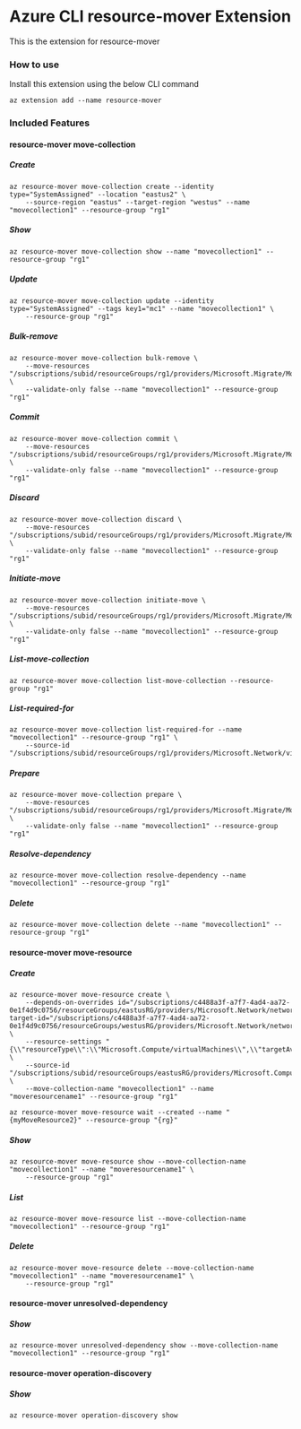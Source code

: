 # Azure CLI resource-mover Extension #
This is the extension for resource-mover

### How to use ###
Install this extension using the below CLI command
```
az extension add --name resource-mover
```

### Included Features ###
#### resource-mover move-collection ####
##### Create #####
```
az resource-mover move-collection create --identity type="SystemAssigned" --location "eastus2" \
    --source-region "eastus" --target-region "westus" --name "movecollection1" --resource-group "rg1" 
```
##### Show #####
```
az resource-mover move-collection show --name "movecollection1" --resource-group "rg1"
```
##### Update #####
```
az resource-mover move-collection update --identity type="SystemAssigned" --tags key1="mc1" --name "movecollection1" \
    --resource-group "rg1" 
```
##### Bulk-remove #####
```
az resource-mover move-collection bulk-remove \
    --move-resources "/subscriptions/subid/resourceGroups/rg1/providers/Microsoft.Migrate/MoveCollections/movecollection1/MoveResources/moveresource1" \
    --validate-only false --name "movecollection1" --resource-group "rg1" 
```
##### Commit #####
```
az resource-mover move-collection commit \
    --move-resources "/subscriptions/subid/resourceGroups/rg1/providers/Microsoft.Migrate/MoveCollections/movecollection1/MoveResources/moveresource1" \
    --validate-only false --name "movecollection1" --resource-group "rg1" 
```
##### Discard #####
```
az resource-mover move-collection discard \
    --move-resources "/subscriptions/subid/resourceGroups/rg1/providers/Microsoft.Migrate/MoveCollections/movecollection1/MoveResources/moveresource1" \
    --validate-only false --name "movecollection1" --resource-group "rg1" 
```
##### Initiate-move #####
```
az resource-mover move-collection initiate-move \
    --move-resources "/subscriptions/subid/resourceGroups/rg1/providers/Microsoft.Migrate/MoveCollections/movecollection1/MoveResources/moveresource1" \
    --validate-only false --name "movecollection1" --resource-group "rg1" 
```
##### List-move-collection #####
```
az resource-mover move-collection list-move-collection --resource-group "rg1"
```
##### List-required-for #####
```
az resource-mover move-collection list-required-for --name "movecollection1" --resource-group "rg1" \
    --source-id "/subscriptions/subid/resourceGroups/rg1/providers/Microsoft.Network/virtualNetworks/nic1" 
```
##### Prepare #####
```
az resource-mover move-collection prepare \
    --move-resources "/subscriptions/subid/resourceGroups/rg1/providers/Microsoft.Migrate/MoveCollections/movecollection1/MoveResources/moveresource1" \
    --validate-only false --name "movecollection1" --resource-group "rg1" 
```
##### Resolve-dependency #####
```
az resource-mover move-collection resolve-dependency --name "movecollection1" --resource-group "rg1"
```
##### Delete #####
```
az resource-mover move-collection delete --name "movecollection1" --resource-group "rg1"
```
#### resource-mover move-resource ####
##### Create #####
```
az resource-mover move-resource create \
    --depends-on-overrides id="/subscriptions/c4488a3f-a7f7-4ad4-aa72-0e1f4d9c0756/resourceGroups/eastusRG/providers/Microsoft.Network/networkInterfaces/eastusvm140" target-id="/subscriptions/c4488a3f-a7f7-4ad4-aa72-0e1f4d9c0756/resourceGroups/westusRG/providers/Microsoft.Network/networkInterfaces/eastusvm140" \
    --resource-settings "{\\"resourceType\\":\\"Microsoft.Compute/virtualMachines\\",\\"targetAvailabilitySetId\\":\\"/subscriptions/subid/resourceGroups/eastusRG/providers/Microsoft.Compute/availabilitySets/avset1\\",\\"targetAvailabilityZone\\":\\"2\\",\\"targetResourceName\\":\\"westusvm1\\",\\"targetVmSize\\":null}" \
    --source-id "/subscriptions/subid/resourceGroups/eastusRG/providers/Microsoft.Compute/virtualMachines/eastusvm1" \
    --move-collection-name "movecollection1" --name "moveresourcename1" --resource-group "rg1" 

az resource-mover move-resource wait --created --name "{myMoveResource2}" --resource-group "{rg}"
```
##### Show #####
```
az resource-mover move-resource show --move-collection-name "movecollection1" --name "moveresourcename1" \
    --resource-group "rg1" 
```
##### List #####
```
az resource-mover move-resource list --move-collection-name "movecollection1" --resource-group "rg1"
```
##### Delete #####
```
az resource-mover move-resource delete --move-collection-name "movecollection1" --name "moveresourcename1" \
    --resource-group "rg1" 
```
#### resource-mover unresolved-dependency ####
##### Show #####
```
az resource-mover unresolved-dependency show --move-collection-name "movecollection1" --resource-group "rg1"
```
#### resource-mover operation-discovery ####
##### Show #####
```
az resource-mover operation-discovery show
```